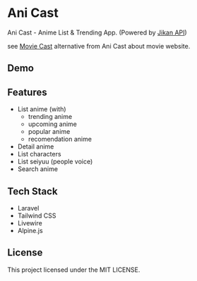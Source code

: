 # Ani Cast
Ani Cast - Anime List & Trending App. (Powered by [Jikan API](https://docs.api.jikan.moe/))

see [Movie Cast](https://movie-cast.herokuapp.com) alternative from Ani Cast about movie website.

## Demo

## Features
- List anime (with)
    - trending anime
    - upcoming anime
    - popular anime
    - recomendation anime
- Detail anime
- List characters
- List seiyuu (people voice)
- Search anime

## Tech Stack
- Laravel
- Tailwind CSS
- Livewire
- Alpine.js

## License
This project licensed under the MIT LICENSE.
